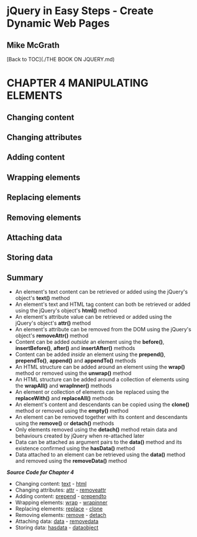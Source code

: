 # **jQuery in Easy Steps - Create Dynamic Web Pages**
## Mike McGrath

[Back to TOC](./THE BOOK ON JQUERY.md)
 
# CHAPTER 4 MANIPULATING ELEMENTS
## Changing content
## Changing attributes
## Adding content
## Wrapping elements
## Replacing elements
## Removing elements
## Attaching data
## Storing data
## Summary<br>
   * An element's text content can be retrieved or added using the jQuery's object's __text()__ method
   * An element's text and HTML tag content can both be retrieved or added using the jQuery's object's
     __html()__ method
   * An element's attribute value can be retrieved or added using the jQuery's object's __attr()__ method
   * An element's attribute can be removed from the DOM using the jQuery's object's __removeAttr()__ method
   * Content can be added _outside_ an element using the __before()__, __insertBefore()__, __after()__ and
     __insertAfter()__ methods
   * Content can be added _inside_ an element using the __prepend()__, __prependTo()__, __append()__ and
     __appendTo()__ methods
   * An HTML structure can be added around an element using the __wrap()__ method or removed using the __unwrap()__
     method
   * An HTML structure can be added around a collection of elements using the __wrapAll()__ and __wrapInner()__ methods
   * An element or collection of elements can be replaced using the __replaceWith()__ and __replaceAll()__ methods
   * An element's content and descendants can be copied using the __clone()__ method or removed using the
     __empty()__ method
   * An element can be removed together with its content and descendants using the __remove()__ or __detach()__ methods
   * Only elements removed using the __detach()__ method retain data and behaviours created by jQuery when re-attached
     later
   * Data can be attached as argument pairs to the __data()__ method and its existence confirmed using the __hasData()__
     method
   * Data attached to an element can be retrieved using the __data()__ method and removed using the __removeData()__ method

***Source Code for Chapter 4***
<ul>
  <li>Changing content: 
  <a href="src/text.html">text</a> - 
  <a href="src/html.html">html</a></li>
  <li>Changing attributes: 
  <a href="src/attr.html">attr</a> - 
  <a href="src/removeattr.html">removeattr</a></li>
  <li>Adding content: 
  <a href="src/prepend.html">prepend</a> - 
  <a href="src/prependto.html">prependto</a></li>
  <li>Wrapping elements: 
  <a href="src/wrap.html">wrap</a> - 
  <a href="src/wrapinner.html">wrapinner</a></li>
  <li>Replacing elements: 
  <a href="src/replace.html">replace</a> - 
  <a href="src/clone.html">clone</a></li>
  <li>Removing elements: 
  <a href="src/remove.html">remove</a> - 
  <a href="src/detach.html">detach</a></li>
  <li>Attaching data: 
  <a href="src/data.html">data</a> - 
  <a href="src/removedata.html">removedata</a></li>
  <li>Storing data: 
  <a href="src/hasdata.html">hasdata</a> - 
  <a href="src/dataobject.html">dataobject</a></li>
</ul>   

